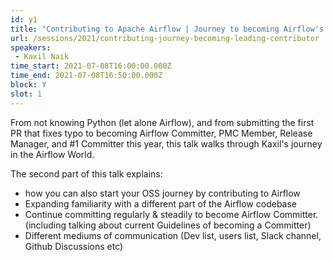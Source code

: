 ```yaml
---
id: y1
title: "Contributing to Apache Airflow | Journey to becoming Airflow's leading contributor"
url: /sessions/2021/contributing-journey-becoming-leading-contributor
speakers:
 - Kaxil Naik
time_start: 2021-07-08T16:00:00.000Z
time_end: 2021-07-08T16:50:00.000Z
block: Y
slot: 1
---
```


From not knowing Python (let alone Airflow), and from submitting the first PR that fixes typo to becoming Airflow Committer, PMC Member, Release Manager, and #1 Committer this year, this talk walks through Kaxil's journey in the Airflow World.
 
 The second part of this talk explains:
 - how you can also start your OSS journey by contributing to Airflow 
 - Expanding familiarity with a different part of the Airflow codebase
 - Continue committing regularly & steadily to become Airflow Committer. (including talking about current Guidelines of becoming a Committer)
 - Different mediums of communication (Dev list, users list, Slack channel, Github Discussions etc)